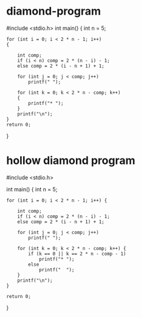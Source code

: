 # diamond-program

#include <stdio.h>
int main()
{
    int n = 5;

    for (int i = 0; i < 2 * n - 1; i++) 
    {

        int comp;
        if (i < n) comp = 2 * (n - i) - 1;
        else comp = 2 * (i - n + 1) + 1;

        for (int j = 0; j < comp; j++)
            printf(" ");

        for (int k = 0; k < 2 * n - comp; k++) 
        {
            printf("* ");
        }
        printf("\n");
    }
    return 0;
}

# hollow diamond program 
#include <stdio.h>

int main() {
    int n = 5;

    for (int i = 0; i < 2 * n - 1; i++) {
        
        int comp;
        if (i < n) comp = 2 * (n - i) - 1;
        else comp = 2 * (i - n + 1) + 1;

        for (int j = 0; j < comp; j++)
            printf(" ");

        for (int k = 0; k < 2 * n - comp; k++) {
            if (k == 0 || k == 2 * n - comp - 1)
                printf("* ");
            else
                printf("  ");
        }
        printf("\n");
    }
    
    return 0;
}

